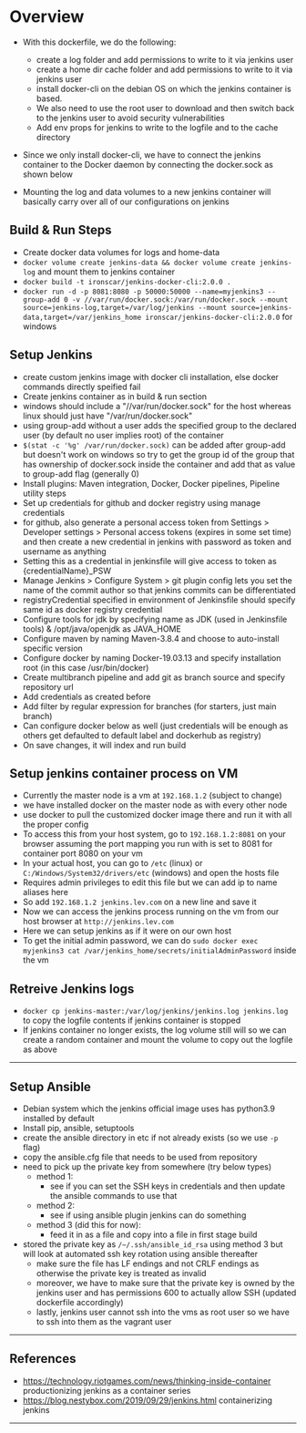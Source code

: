 # Overview

 - With this dockerfile, we do the following:
   - create a log folder and add permissions to write to it via jenkins user
   - create a home dir cache folder and add permissions to write to it via jenkins user
   - install docker-cli on the debian OS on which the jenkins container is based.
   - We also need to use the root user to download and then switch back to the jenkins user to avoid security vulnerabilities
   - Add env props for jenkins to write to the logfile and to the cache directory


- Since we only install docker-cli, we have to connect the jenkins container to the Docker daemon by connecting the docker.sock as shown below
- Mounting the log and data volumes to a new jenkins container will basically carry over all of our configurations on jenkins

## Build & Run Steps

- Create docker data volumes for logs and home-data
- ```docker volume create jenkins-data && docker volume create jenkins-log``` and mount them to jenkins container
- ```docker build -t ironscar/jenkins-docker-cli:2.0.0 .```
- ```docker run -d -p 8081:8080 -p 50000:50000 --name=myjenkins3 --group-add 0 -v //var/run/docker.sock:/var/run/docker.sock --mount source=jenkins-log,target=/var/log/jenkins --mount source=jenkins-data,target=/var/jenkins_home ironscar/jenkins-docker-cli:2.0.0``` for windows

## Setup Jenkins

- create custom jenkins image with docker cli installation, else docker commands directly speified fail
- Create jenkins container as in build & run section
- windows should include a "//var/run/docker.sock" for the host whereas linux should just have "/var/run/docker.sock"
- using group-add without a user adds the specified group to the declared user (by default no user implies root) of the container
- ```$(stat -c '%g' /var/run/docker.sock)``` can be added after group-add but doesn't work on windows so try to get the group id of the group that has ownership of docker.sock inside the container and add that as value to group-add flag (generally 0)
- Install plugins: Maven integration, Docker, Docker pipelines, Pipeline utility steps
- Set up credentials for github and docker registry using manage credentials
- for github, also generate a personal access token from Settings > Developer settings > Personal access tokens (expires in some set time) and then create a new credential in jenkins with password as token and username as anything
- Setting this as a credential in jenkinsfile will give access to token as {credentialName}_PSW
- Manage Jenkins > Configure System > git plugin config lets you set the name of the commit author so that jenkins commits can be differentiated
- registryCredential specified in environment of Jenkinsfile should specify same id as docker registry credential
- Configure tools for jdk by specifying name as JDK (used in Jenkinsfile tools) & /opt/java/openjdk as JAVA_HOME
- Configure maven by naming Maven-3.8.4 and choose to auto-install specific version
- Configure docker by naming Docker-19.03.13 and specify installation root (in this case /usr/bin/docker)
- Create multibranch pipeline and add git as branch source and specify repository url
- Add credentials as created before
- Add filter by regular expression for branches (for starters, just main branch)
- Can configure docker below as well (just credentials will be enough as others get defaulted to default label and dockerhub as registry)
- On save changes, it will index and run build

## Setup jenkins container process on VM

- Currently the master node is a vm at `192.168.1.2` (subject to change)
- we have installed docker on the master node as with every other node
- use docker to pull the customized docker image there and run it with all the proper config
- To access this from your host system, go to `192.168.1.2:8081` on your browser assuming the port mapping you run with is set to 8081 for container port 8080 on your vm
- In your actual host, you can go to `/etc` (linux) or `C:/Windows/System32/drivers/etc` (windows) and open the hosts file
- Requires admin privileges to edit this file but we can add ip to name aliases here
- So add `192.168.1.2 jenkins.lev.com` on a new line and save it 
- Now we can access the jenkins process running on the vm from our host browser at `http://jenkins.lev.com`
- Here we can setup jenkins as if it were on our own host
- To get the initial admin password, we can do `sudo docker exec myjenkins3 cat /var/jenkins_home/secrets/initialAdminPassword` inside the vm

## Retreive Jenkins logs

- ```docker cp jenkins-master:/var/log/jenkins/jenkins.log jenkins.log``` to copy the logfile contents if jenkins container is stopped
- If jenkins container no longer exists, the log volume still will so we can create a random container and mount the volume to copy out the logfile as above

---

## Setup Ansible

- Debian system which the jenkins official image uses has python3.9 installed by default
- Install pip, ansible, setuptools
- create the ansible directory in etc if not already exists (so we use `-p` flag)
- copy the ansible.cfg file that needs to be used from repository
- need to pick up the private key from somewhere (try below types)
  - method 1:
    - see if you can set the SSH keys in credentials and then update  the ansible commands to use that
  - method 2:
    - see if using ansible plugin jenkins can do something
  - method 3 (did this for now):
    - feed it in as a file and copy into a file in first stage build
- stored the private key as `/~/.ssh/ansible_id_rsa` using method 3 but will look at automated ssh key rotation using ansible thereafter
  - make sure the file has LF endings and not CRLF endings as otherwise the private key is treated as invalid
  - moreover, we have to make sure that the private key is owned by the jenkins user and has permissions 600 to actually allow SSH (updated dockerfile accordingly)
  - lastly, jenkins user cannot ssh into the vms as root user so we have to ssh into them as the vagrant user

---

## References

- https://technology.riotgames.com/news/thinking-inside-container productionizing jenkins as a container series
- https://blog.nestybox.com/2019/09/29/jenkins.html containerizing jenkins

---
